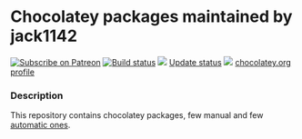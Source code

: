 # Chocolatey packages maintained by jack1142

[![Subscribe on Patreon](https://img.shields.io/badge/Support%20me%20on-Patreon-orange.svg?logo=patreon)](https://www.patreon.com/Jackenmen)
[![Build status](https://ci.appveyor.com/api/projects/status/4gjhav0aq3kffcfx?svg=true)](https://ci.appveyor.com/project/jack1142/choco-auto)
[![](http://transparent-favicon.info/favicon.ico)](#)
[Update status](https://gist.github.com/jack1142/4a1ffb06ffe2a5216cb65b16ebe279df)
[![](http://transparent-favicon.info/favicon.ico)](#)
[chocolatey.org profile](https://chocolatey.org/profiles/jack1142)

### Description

This repository contains chocolatey packages, few manual and few [automatic ones](https://chocolatey.org/docs/automatic-packages).
